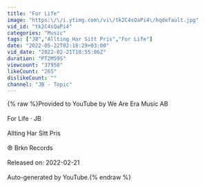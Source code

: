 ```yaml
---
title: "For Life"
image: "https:\/\/i.ytimg.com\/vi\/tk2C4sQaPi4\/hqdefault.jpg"
vid_id: "tk2C4sQaPi4"
categories: "Music"
tags: ["JB","Allting Har Sitt Pris","For Life"]
date: "2022-05-22T02:18:29+03:00"
vid_date: "2022-02-21T10:55:06Z"
duration: "PT2M59S"
viewcount: "37958"
likeCount: "265"
dislikeCount: ""
channel: "JB - Topic"
---
```

{% raw %}Provided to YouTube by We Are Era Music AB<br /><br />For Life · JB<br /><br />Allting Har Sitt Pris<br /><br />℗ Brkn Records<br /><br />Released on: 2022-02-21<br /><br />Auto-generated by YouTube.{% endraw %}
